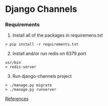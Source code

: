 # Django Channels


### **Requirements**

1. Install all of the packages in requiremens.txt
~~~
> pip install -r requirements.txt
~~~

2. Install and/or run redis on 6379 port
~~~
usr/bin
> redis-server
~~~

3. Run django-channels project
~~~
> ./manage.py migrate
> ./manage.py runserver
~~~


[References](https://channels.readthedocs.io/en/stable/tutorial/index.html)